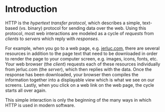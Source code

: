 # Introduction

HTTP is the _hypertext transfer protocol_, which describes a simple, text-based \(vs. binary\) protocol for sending data over the web. Using this protocol, most web interactions are modeled as a cycle of _requests_ from _clients_ to _servers_ which reply with _responses_.

For example, when you go to a web page, e.g. [jerluc.com](https://jerluc.com), there are several resources in addition to the page text that need to be downloaded in order to render the page to your computer screen, e.g. images, icons, fonts, etc. Your web browser \(the _client_\) requests each of these resources individually from jerluc.com \(the _server_\), which then replies with the data. Once the response has been downloaded, your browser then compiles the information together into a displayable view which is what we see on our screens. Lastly, when you click on a web link on the web page, the cycle starts all over again.

This simple interaction is only the beginning of the many ways in which HTTP is used in modern software.

